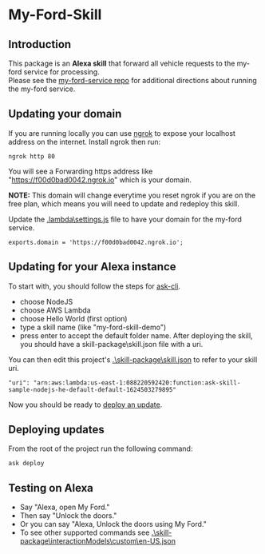 # My-Ford-Skill

## Introduction
This package is an **Alexa skill** that forward all vehicle requests to the my-ford service for processing.  
Please see the [my-ford-service repo](https://www.github.com/jamisonderek/my-ford-service) for additional directions about 
running the my-ford service.


## Updating your domain
If you are running locally you can use [ngrok](https://dashboard.ngrok.com/get-started/setup) to expose your localhost
address on the internet.  Install ngrok then run:
```
ngrok http 80
```
You will see a Forwarding https address like "https://f00d0bad0042.ngrok.io" which is your domain.<p>
**NOTE:** This domain will change everytime you reset ngrok if you are on the free plan, which means
you will need to update and redeploy this skill.

Update the [.lambda\settings.js](.\lambda\settings.js) file to have your domain for the my-ford service.  
```
exports.domain = 'https://f00d0bad0042.ngrok.io';
```

## Updating for your Alexa instance
To start with, you should follow the steps for [ask-cli](https://github.com/alexa/ask-cli#getting-started).
- choose NodeJS
- choose AWS Lambda
- choose Hello World (first option)
- type a skill name (like "my-ford-skill-demo")
- press enter to accept the default folder name.
After deploying the skill, you should have a skill-package\skill.json file with a uri.

You can then edit this project's [.\skill-package\skill.json](.\skill-package\skill.json) to refer to your skill uri.
```
"uri": "arn:aws:lambda:us-east-1:088220592420:function:ask-skill-sample-nodejs-he-default-default-1624503279895"
```

Now you should be ready to [deploy an update](#deploying-updates).


## Deploying updates
From the root of the project run the following command:
```
ask deploy
```


## Testing on Alexa
- Say "Alexa, open My Ford."
- Then say "Unlock the doors."
- Or you can say "Alexa, Unlock the doors using My Ford."
- To see other supported commands see [.\skill-package\interactionModels\custom\en-US.json](.\skill-package\interactionModels\custom\en-US.json)